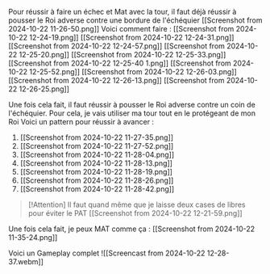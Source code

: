 Pour réussir à faire un échec et Mat avec la tour, il faut déjà réussir à pousser le Roi adverse contre une bordure de l'échéquier
[[Screenshot from 2024-10-22 11-26-50.png]]
Voici comment faire :
[[Screenshot from 2024-10-22 12-24-19.png]]
[[Screenshot from 2024-10-22 12-24-31.png]]
[[Screenshot from 2024-10-22 12-24-57.png]]
[[Screenshot from 2024-10-22 12-25-20.png]]
[[Screenshot from 2024-10-22 12-25-33.png]]
[[Screenshot from 2024-10-22 12-25-40 1.png]]
[[Screenshot from 2024-10-22 12-25-52.png]]
[[Screenshot from 2024-10-22 12-26-03.png]]
[[Screenshot from 2024-10-22 12-26-13.png]]
[[Screenshot from 2024-10-22 12-26-25.png]]






Une fois cela fait, il faut réussir à pousser le Roi adverse contre un coin de l'échéquier. Pour cela, je vais utiliser ma tour tout en le protégeant de mon Roi
Voici un pattern pour réussir à avancer :
1. [[Screenshot from 2024-10-22 11-27-35.png]]
2. [[Screenshot from 2024-10-22 11-27-52.png]]
3. [[Screenshot from 2024-10-22 11-28-04.png]]
4. [[Screenshot from 2024-10-22 11-28-13.png]]
5. [[Screenshot from 2024-10-22 11-28-19.png]]
6. [[Screenshot from 2024-10-22 11-28-26.png]]
7. [[Screenshot from 2024-10-22 11-28-42.png]]

>[!Attention]
>Il faut quand même que je laisse deux cases de libres pour éviter le PAT
>[[Screenshot from 2024-10-22 12-21-59.png]]

Une fois cela fait, je peux MAT comme ça :
[[Screenshot from 2024-10-22 11-35-24.png]]


Voici un Gameplay complet
![[Screencast from 2024-10-22 12-28-37.webm]]